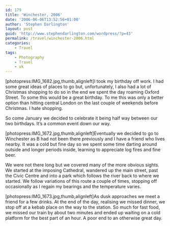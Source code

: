 ```yaml
---
id: 179
title: 'Winchester, 2006'
date: '2006-06-06T13:52:56+01:00'
author: 'Stephen Darlington'
layout: post
guid: 'http://www.stephendarlington.com/wordpress/?p=43'
permalink: /travel/winchester-2006.html
categories:
    - Travel
tags:
    - Photography
    - Travel
    - uk
---
```


\[photopress:IMG\_1682.jpg,thumb,alignleft\]I took my birthday off work. I had some great ideas of places to go but, unfortunately, I also had a lot of Christmas shopping to do so in the end we spent the day roaming Oxford Street. To some this would be a great birthday. To me this was only a better option than hitting central London on the last couple of weekends before Christmas. I hate shopping.

So come January we decided to celebrate it being half way between our two birthdays. It’s a common event down our way.

\[photopress:IMG\_1672.jpg,thumb,alignleft\]Eventually we decided to go to Winchester as B had not been there previously and I have a friend who lives nearby. It was a cold but fine day so we spent some time darting around outside and longer periods inside, learning to appreciate log fires and fine beer.

We were not there long but we covered many of the more obvious sights. We started at the imposing Cathedral, wandered up the main street, past the Civic Centre and into a park which follows the river back to where we started. We follow variations of this route a couple of times, stopping off occasionally as I regain my bearings and the temperature varies.

\[photopress:IMG\_1673.jpg,thumb,alignleft\]As dusk approaches we meet a friend for a few drinks. At the end of the day, realising we missed dinner, we stop off at a kebab place on the way to the station. So much for fast food, we missed our train by about two minutes and ended up waiting on a cold platform for the best part of an hour. A poor end to an otherwise great day.